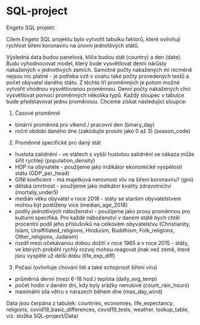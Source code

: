 # SQL-project

Engeto SQL projekt:

Cílem Engeto SQL projektu bylo vytvořit tabulku faktorů, které ovlivňují rychlost šíření koronaviru na úrovni jednotlivých států.

Výsledná data budou panelová, klíče budou stát (country) a den (date). Budu vyhodnocovat model, který bude vysvětlovat denní nárůsty nakažených v jednotlivých zemích. Samotné počty nakažených mi nicméně nejsou nic platné - je potřeba vzít v úvahu také počty provedených testů a počet obyvatel daného státu. Z těchto tří proměnných je potom možné vytvořit vhodnou vysvětlovanou proměnnou. Denní počty nakažených chci vysvětlovat pomocí proměnných několika typů. Každý sloupec v tabulce bude představovat jednu proměnnou. Chceme získat následující sloupce:


1. Časové proměnné
- binární proměnná pro víkend / pracovní den (binary_day)
- roční období daného dne (zakódujte prosím jako 0 až 3) (season_code)
2. Proměnné specifické pro daný stát
- hustota zalidnění - ve státech s vyšší hustotou zalidnění se nákaza může šířit rychleji (population_density)
- HDP na obyvatele - použijeme jako indikátor ekonomické vyspělosti státu (GDP_per_head)
- GINI koeficient - má majetková nerovnost vliv na šíření koronaviru? (gini)
- dětská úmrtnost - použijeme jako indikátor kvality zdravotnictví (mortaliy_under5)
- medián věku obyvatel v roce 2018 - státy se starším obyvatelstvem mohou být postiženy více (median_age_2018)
- podíly jednotlivých náboženství - použijeme jako proxy proměnnou pro kulturní specifika. Pro každé náboženství v daném státě bych chtěl procentní podíl jeho příslušníků na celkovém obyvatelstvu (Christianity, Islam, Unaffiliated_religions, Hinduism, Buddhism, Folk_religions, Other_religions, Judaism)
- rozdíl mezi očekávanou dobou dožití v roce 1965 a v roce 2015 - státy, ve kterých proběhl rychlý rozvoj mohou reagovat jinak než země, které jsou vyspělé už delší dobu (life_exp_diff)
3. Počasí (ovlivňuje chování lidí a také schopnost šíření viru)
- průměrná denní (mezi 6-18 hod.) teplota (daily_avg_temp)
- počet hodin v daném dni, kdy byly srážky nenulové (count_rain_hours)
- maximální síla větru v nárazech během dne (max_day_wind)

Data jsou čerpána z tabulek: countries, economies, life_expectancy, religions, covid19_basic_differences, covid19_tests, weather, lookup_table, viz. složka SQL-project/Data/
